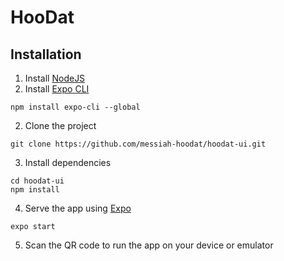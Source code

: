 # HooDat #

## Installation ##
1. Install [NodeJS](https://nodejs.org/en/)
2. Install [Expo CLI](https://docs.expo.io/versions/latest/workflow/expo-cli/)
```
npm install expo-cli --global
```
2. Clone the project
```
git clone https://github.com/messiah-hoodat/hoodat-ui.git
```
3. Install dependencies
```
cd hoodat-ui
npm install
```
4. Serve the app using [Expo](http://expo.io/)
```
expo start
```
5. Scan the QR code to run the app on your device or emulator
